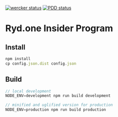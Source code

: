 [![wercker status](https://app.wercker.com/status/085ce67cc66de6a9757524e613209e19/s/master "wercker status")](https://app.wercker.com/project/byKey/085ce67cc66de6a9757524e613209e19)
[![PDD status](http://www.0pdd.com/svg?name=ThinxNet/ryd-insider-program-fe)](http://www.0pdd.com/p?name=ThinxNet/ryd-insider-program-fe)

Ryd.one Insider Program
=========================

## Install
```js
npm install
cp config.json.dist config.json
```

## Build
```js
// local development
NODE_ENV=development npm run build development

// minified and uglified version for production
NODE_ENV=production npm run build production
```
